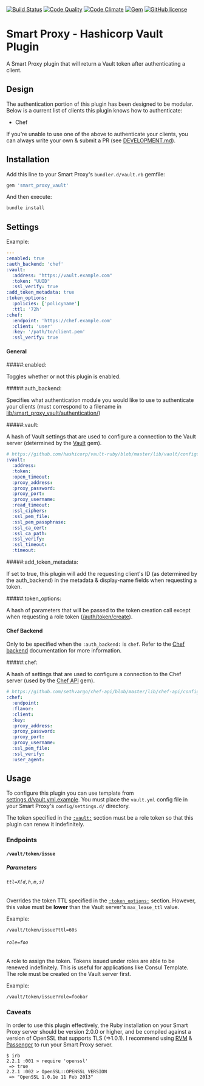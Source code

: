 [![Build Status](https://img.shields.io/travis/theforeman/smart_proxy_vault/master.svg)](https://travis-ci.org/theforeman/smart_proxy_vault)
[![Code Quality](https://img.shields.io/codeclimate/github/visioncritical/smart_proxy_vault.svg)](https://codeclimate.com/github/visioncritical/smart_proxy_vault)
[![Code Climate](https://img.shields.io/codeclimate/coverage/github/visioncritical/smart_proxy_vault.svg)](https://codeclimate.com/github/visioncritical/smart_proxy_vault/coverage)
[![Gem](https://img.shields.io/gem/v/smart_proxy_vault.svg)](https://rubygems.org/gems/smart_proxy_vault/versions)
[![GitHub license](https://img.shields.io/badge/license-GPLv3-blue.svg)](./LICENSE)


# Smart Proxy - Hashicorp Vault Plugin

A Smart Proxy plugin that will return a Vault token after authenticating a client.

## Design

The authentication portion of this plugin has been designed to be modular. Below is a current list of clients this plugin knows how to authenticate:

* Chef

If you're unable to use one of the above to authenticate your clients, you can always write your own & submit a PR (see [DEVELOPMENT.md](documentation/DEVELOPMENT.md)).

## Installation

Add this line to your Smart Proxy's `bundler.d/vault.rb` gemfile:

```ruby
gem 'smart_proxy_vault'
```

And then execute:

```bash
bundle install
```

## Settings

Example:

```yaml
---
:enabled: true
:auth_backend: 'chef'
:vault:
  :address: "https://vault.example.com"
  :token: "UUID"
  :ssl_verify: true
:add_token_metadata: true
:token_options:
  :policies: ['policyname']
  :ttl: '72h'
:chef:
  :endpoint: 'https://chef.example.com'
  :client: 'user'
  :key: '/path/to/client.pem'
  :ssl_verify: true
```

#### General

#####:enabled:

Toggles whether or not this plugin is enabled.

#####:auth_backend:

Specifies what authentication module you would like to use to authenticate your clients (must correspond to a filename in [lib/smart_proxy_vault/authentication/](lib/smart_proxy_vault/authentication/))

#####:vault:

A hash of Vault settings that are used to configure a connection to the Vault server (determined by the [Vault](https://github.com/hashicorp/vault-ruby) gem).

```yaml
# https://github.com/hashicorp/vault-ruby/blob/master/lib/vault/configurable.rb
:vault:
  :address:
  :token:
  :open_timeout:
  :proxy_address:
  :proxy_password:
  :proxy_port:
  :proxy_username:
  :read_timeout:
  :ssl_ciphers:
  :ssl_pem_file:
  :ssl_pem_passphrase:
  :ssl_ca_cert:
  :ssl_ca_path:
  :ssl_verify:
  :ssl_timeout:
  :timeout:
```

#####:add_token_metadata:

If set to true, this plugin will add the requesting client's ID (as determined by the auth_backend) in the metadata & display-name fields when requesting a token.

#####:token_options:

A hash of parameters that will be passed to the token creation call except when requesting a role token ([/auth/token/create](https://www.vaultproject.io/docs/auth/token.html)).

#### Chef Backend

Only to be specified when the `:auth_backend:` is `chef`. Refer to the [Chef backend](documentation/CHEF.md) documentation for more information.

#####:chef:

A hash of settings that are used to configure a connection to the Chef server (used by the [Chef API](https://github.com/sethvargo/chef-api) gem).

```yaml
# https://github.com/sethvargo/chef-api/blob/master/lib/chef-api/configurable.rb
:chef:
  :endpoint:
  :flavor:
  :client:
  :key:
  :proxy_address:
  :proxy_password:
  :proxy_port:
  :proxy_username:
  :ssl_pem_file:
  :ssl_verify:
  :user_agent:
```

## Usage

To configure this plugin you can use template from [settings.d/vault.yml.example](settings.d/vault.yml.example). You must place the `vault.yml` config file in your Smart Proxy's `config/settings.d/` directory.

The token specified in the [`:vault:`](#vault) section must be a role token so that this plugin can renew it indefinitely.

### Endpoints

#### `/vault/token/issue`

##### Parameters

###### `ttl=X[d,h,m,s]`

Overrides the token TTL specified in the [`:token_options:`](#token_options) section. However, this value must be **lower** than the Vault server's `max_lease_ttl` value.

Example:

`/vault/token/issue?ttl=60s`

###### `role=foo`

A role to assign the token. Tokens issued under roles are able to be renewed indefinitely. This is useful for applications like Consul Template. The role must be created on the Vault server first.

Example:

`/vault/token/issue?role=foobar`

### Caveats

In order to use this plugin effectively, the Ruby installation on your Smart Proxy server should be version 2.0.0 or higher, and be compiled against a version of OpenSSL that supports TLS (=>1.0.1). I recommend using [RVM](https://rvm.io/) & [Passenger](https://www.phusionpassenger.com) to run your Smart Proxy server.

```
$ irb
2.2.1 :001 > require 'openssl'
 => true
2.2.1 :002 > OpenSSL::OPENSSL_VERSION
 => "OpenSSL 1.0.1e 11 Feb 2013"
 ```